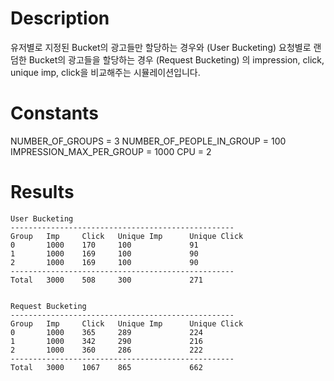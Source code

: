 # Description
유저별로 지정된 Bucket의 광고들만 할당하는 경우와 (User Bucketing)
요청별로 랜덤한 Bucket의 광고들을 할당하는 경우 (Request Bucketing) 의 impression, click, unique imp, click을 비교해주는 시뮬레이션입니다.

# Constants
NUMBER_OF_GROUPS = 3
NUMBER_OF_PEOPLE_IN_GROUP = 100
IMPRESSION_MAX_PER_GROUP = 1000
CPU = 2

# Results
```
User Bucketing
--------------------------------------------------
Group   Imp     Click   Unique Imp      Unique Click
0       1000    170     100             91
1       1000    169     100             90
2       1000    169     100             90
--------------------------------------------------
Total   3000    508     300             271


Request Bucketing
--------------------------------------------------
Group   Imp     Click   Unique Imp      Unique Click
0       1000    365     289             224
1       1000    342     290             216
2       1000    360     286             222
--------------------------------------------------
Total   3000    1067    865             662
```
